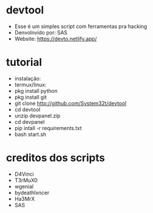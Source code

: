 # devtool

- Esse é um simples script com ferramentas pra hacking
- Denvolnvido por: SAS
- Website: https://devto.netlify.app/

# tutorial

- instalação:
- termux/linux:
- pkg install python
- pkg install git
- git clone http://github.com/System32t/devtool
- cd devtool
- unzip devpanel.zip
- cd devpanel
- pip intall -r requirements.txt
- bash start.sh




# creditos dos scripts

- D4Vinci
- T3rMuX0
- wgenial
- bydeathlxncer
- Ha3MrX
- SAS
